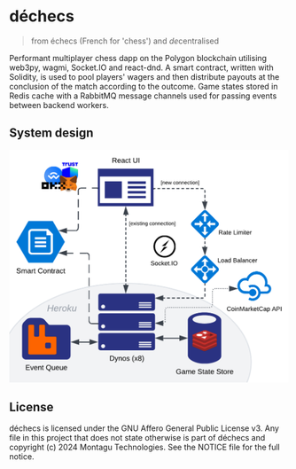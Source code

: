 # d&eacute;checs

> from &eacute;checs (French for 'chess') and *de*centralised

Performant multiplayer chess dapp on the Polygon blockchain utilising web3py, wagmi, Socket.IO and react-dnd. A smart contract, written with Solidity, is used to pool players' wagers and then distribute payouts at the conclusion of the match according to the outcome. Game states stored in Redis cache with a RabbitMQ message channels used for passing events between backend workers.

## System design

![High-level system design diagram](./media/system.png)

## License

d&eacute;checs is licensed under the GNU Affero General Public License v3. Any file in this project that does not state otherwise is part of d&eacute;checs and copyright (c) 2024 Montagu Technologies. See the NOTICE file for the full notice.
